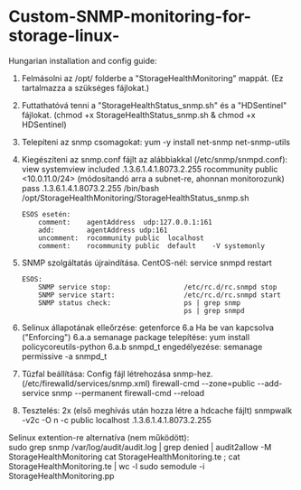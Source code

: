 # Custom-SNMP-monitoring-for-storage-linux-

Hungarian installation and config guide:

1.	Felmásolni az /opt/ folderbe a "StorageHealthMonitoring" mappát. (Ez tartalmazza a szükséges fájlokat.)

2.	Futtathatóvá tenni a "StorageHealthStatus_snmp.sh" és a "HDSentinel" fájlokat. (chmod +x StorageHealthStatus_snmp.sh & chmod +x HDSentinel)

3.	Telepíteni az snmp csomagokat:				yum -y install net-snmp net-snmp-utils

4.	Kiegészíteni az snmp.conf fájlt az alábbiakkal (/etc/snmp/snmpd.conf):
		view    systemview    included   .1.3.6.1.4.1.8073.2.255
		rocommunity public <10.0.11.0/24> (módosítandó arra a subnet-re, ahonnan monitorozunk)
		pass .1.3.6.1.4.1.8073.2.255   /bin/bash /opt/StorageHealthMonitoring/StorageHealthStatus_snmp.sh
		
		ESOS esetén:
			comment:	agentAddress  udp:127.0.0.1:161
			add:		agentAddress udp:161
			uncomment:	rocommunity public  localhost
			comment:	rocommunity public  default    -V systemonly
		
5.	SNMP szolgáltatás újraindítása.
		CentOS-nél:
			service snmpd restart
			
		ESOS:
			SNMP service stop:  				/etc/rc.d/rc.snmpd stop
			SNMP service start: 				/etc/rc.d/rc.snmpd start			
			SNMP status check:  				ps | grep snmp
												ps | grep snmpd
												
6.	Selinux állapotának elleőrzése: 			getenforce
	6.a	Ha be van kapcsolva ("Enforcing")
		6.a.a	semanage package telepítése:	yum install policycoreutils-python
		6.a.b	snmpd_t engedélyezése:			semanage permissive -a snmpd_t
		
7.	Tűzfal beállítása:
		Config fájl létrehozása snmp-hez. (/etc/firewalld/services/snmp.xml)
												firewall-cmd --zone=public --add-service snmp --permanent
												firewall-cmd --reload
8.	Tesztelés:
		2x (első meghívás után hozza létre a hdcache fájlt)
												snmpwalk -v2c -O n -c public localhost .1.3.6.1.4.1.8073.2.255
			

Selinux extention-re alternatíva (nem működött):		
	sudo grep snmp /var/log/audit/audit.log | grep denied | audit2allow -M StorageHealthMonitoring
	cat StorageHealthMonitoring.te ; cat StorageHealthMonitoring.te | wc -l
	sudo semodule -i StorageHealthMonitoring.pp			
